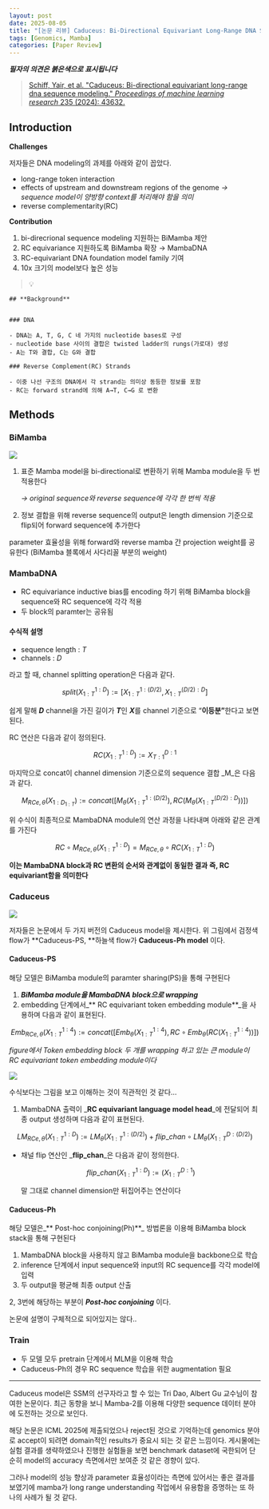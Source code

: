 ```yaml
---
layout: post
date: 2025-08-05
title: "[논문 리뷰] Caduceus: Bi-Directional Equivariant Long-Range DNA Sequence Modeling"
tags: [Genomics, Mamba]
categories: [Paper Review]
---
```


<span class="notion-red">_**필자의 의견은 붉은색으로 표시됩니다**_</span>


> [Schiff, Yair, et al. "Caduceus: Bi-directional equivariant long-range dna sequence modeling." ](https://pmc.ncbi.nlm.nih.gov/articles/PMC12189541/)[_Proceedings of machine learning research_](https://pmc.ncbi.nlm.nih.gov/articles/PMC12189541/)[ 235 (2024): 43632.](https://pmc.ncbi.nlm.nih.gov/articles/PMC12189541/)



## Introduction


**Challenges**


저자들은 DNA modeling의 과제를 아래와 같이 꼽았다.

- long-range token interaction
- effects of upstream and downstream regions of the genome 
_→ sequence model이 양방향 context를 처리해야 함을 의미_
- reverse complementarity(RC)

**Contribution**

1. bi-direcrional sequence modeling 지원하는 BiMamba 제안
1. RC equivariance 지원하도록 BiMamba 확장 → MambaDNA
1. RC-equivariant DNA foundation model family 기여
1. 10x 크기의 model보다 높은 성능

> 💡 


	## **Background**


	### DNA

	- DNA는 A, T, G, C 네 가지의 nucleotide bases로 구성
	- nucleotide base 사이의 결합은 twisted ladder의 rungs(가로대) 생성
	- A는 T와 결합, C는 G와 결합

	### Reverse Complement(RC) Strands

	- 이중 나선 구조의 DNA에서 각 strand는 의미상 동등한 정보를 포함
	- RC는 forward strand에 의해 A→T, C→G 로 변환


## Methods



### BiMamba


![](https://prod-files-secure.s3.us-west-2.amazonaws.com/542b861c-36a8-4051-84e5-8804b6728dba/2c247d59-7815-4980-99f0-8f0d21f445a7/image.png?X-Amz-Algorithm=AWS4-HMAC-SHA256&X-Amz-Content-Sha256=UNSIGNED-PAYLOAD&X-Amz-Credential=ASIAZI2LB466X7X6JD76%2F20250822%2Fus-west-2%2Fs3%2Faws4_request&X-Amz-Date=20250822T121450Z&X-Amz-Expires=3600&X-Amz-Security-Token=IQoJb3JpZ2luX2VjELz%2F%2F%2F%2F%2F%2F%2F%2F%2F%2FwEaCXVzLXdlc3QtMiJHMEUCIAafoLhPrzoTECnO24iBjJyRXojQVaIpSDsOZjjytKLJAiEA6I7glPpaI3m2nPVXi9Mvg%2Fajfe%2FLCe4LzFsNR96%2Fu8sq%2FwMIFRAAGgw2Mzc0MjMxODM4MDUiDEuEMPcKe3vl9ySjWircA4fntARwioPw0Jt4dgSvqz%2BC5zccCtKoc5b68dYWXWPaTdKU9T1Rsox4zgDNsuU7%2FplsRQ0Vg4QWceao%2BuQOzCm9epxb1SrOahBfCt9hP3SE7dhbiknCvI2auEngz9kgpiITWhvPjW4osdkN%2FVi4ZF4NxrsoyZ0XGOHJDpU3AXn8%2B5nRgwbO1qohLX3%2Bd5ZdrySyHPw%2Fzkdqemh9uPNPnF39O7LfGryHY%2Fku9nW%2F7TV0ca42TsR%2Bbt0rXY5YtnI%2BBCvBfgbn22Z2rJ5YlahIVKylPHCEzqso9uxocE4SIYgSa1%2FuzwbmUOjiLFy3xiDzjmShqAWOit%2BUEVRpq9q6pIIdcMQsNzXbzWsL%2FT%2FkQ8GYXgifVFPQ4G7KY4O3KG0GkLBDGsgMg6eWNTjS6yOsd28stfpgx3HOyCTHMcXhVBuj8iJXl7BFvz2xFX20V4cKzN8WhbRAoi73HW2LsgFJb4COucFBQbULbYdPj8mmQUYWc4qFh00p%2F142j%2BJeJ9Mi3ZlzVFiHEq2z15myRf27awmOXIcjmMmltF%2F0dQXYMDD8I32rq5xbScqyNiZu%2BQM4%2ByZD%2F7atlLll05k%2BhtncEbFEpX6YqIU%2Fs3mLbdW44e3kMEE8j7lEKBv5iEXJMPiqocUGOqUBoPCfTCPH53w4D26JqZNkyU2p9w1RxnRzo0kBbr2GDMCCTBF4O5B%2FpN4V%2BqJWpQ1rPu5lSQ%2BKzZJsBGYDIBK2JX4wYy8du5D9hKDvNZylK4hrutEGwntEbogwvUtxQDC10c3QS3wSROWcpwMND6bVrYeUkm3B54UYlBb%2Ffr1W4%2BGnlWYv6fhMsbwVek36muJeBYGF8%2BROEU5uw1feXJbt3P7nGWth&X-Amz-Signature=87cec90582b8d76ac695b8b44ec141b97b402b86939d78c3d8bdf67a72ba7b7e&X-Amz-SignedHeaders=host&x-amz-checksum-mode=ENABLED&x-id=GetObject)

1. 표준 Mamba model을 bi-directional로 변환하기 위해 Mamba module을 두 번 적용한다

	_→ original sequence와 reverse sequence에 각각 한 번씩 적용_

1. 정보 결합을 위해 reverse sequence의 output은 length dimension 기준으로 flip되어 forward sequence에 추가한다

parameter 효율성을 위해 forward와 reverse mamba 간 projection weight를 공유한다 (BiMamba 블록에서 사다리꼴 부분의 weight)



### MambaDNA

- RC equivariance inductive bias를 encoding 하기 위해 BiMamba block을 sequence와 RC sequence에 각각 적용
- 두 block의 paramter는 공유됨


#### 수식적 설명

- sequence length : _T_
- channels : _D_

라고 할 때,  channel splitting operation은 다음과 같다.


$$
split(X^{1:D}_{1:T}):=[X^{1:(D/2)}_{1:T},X^{(D/2):D}_{1:T}]
$$


<span class="notion-red">쉽게 말해 </span><span class="notion-red">_**D**_</span><span class="notion-red"> channel을 가진 길이가 </span><span class="notion-red">_**T**_</span><span class="notion-red">인 </span><span class="notion-red">_**X**_</span><span class="notion-red">를 channel 기준으로 “</span><span class="notion-red">**이등분”**</span><span class="notion-red">한다고 보면 된다.</span>


RC 연산은 다음과 같이 정의된다.


$$
RC(X^{1:D}_{1:T}):=X^{D:1}_{T:1}
$$


마지막으로 concat이 channel dimension 기준으로의 sequence 결합 _M_은 다음과 같다.


$$
M_{RCe,\theta}(X_{1:D_{1:T}}):=concat([M_{\theta}(X^{1:(D/2)}_{1:T}),RC(M_{\theta}(X^{(D/2):D}_{1:T}))])
$$


위 수식이 최종적으로 MambaDNA module의 연산 과정을 나타내며 아래와 같은 관계를 가진다


$$
RC\circ M_{RCe,\theta}(X^{1:D}_{1:T}) = M_{RCe,\theta} \circ RC(X^{1:D}_{1:T})
$$


**이는 MambaDNA block과 RC 변환의 순서와 관계없이 동일한 결과 즉, RC equivariant함을 의미한다**



### Caduceus


![](https://prod-files-secure.s3.us-west-2.amazonaws.com/542b861c-36a8-4051-84e5-8804b6728dba/f94a60d7-8145-473b-aef9-7c68d3ec604a/image.png?X-Amz-Algorithm=AWS4-HMAC-SHA256&X-Amz-Content-Sha256=UNSIGNED-PAYLOAD&X-Amz-Credential=ASIAZI2LB466X7X6JD76%2F20250822%2Fus-west-2%2Fs3%2Faws4_request&X-Amz-Date=20250822T121451Z&X-Amz-Expires=3600&X-Amz-Security-Token=IQoJb3JpZ2luX2VjELz%2F%2F%2F%2F%2F%2F%2F%2F%2F%2FwEaCXVzLXdlc3QtMiJHMEUCIAafoLhPrzoTECnO24iBjJyRXojQVaIpSDsOZjjytKLJAiEA6I7glPpaI3m2nPVXi9Mvg%2Fajfe%2FLCe4LzFsNR96%2Fu8sq%2FwMIFRAAGgw2Mzc0MjMxODM4MDUiDEuEMPcKe3vl9ySjWircA4fntARwioPw0Jt4dgSvqz%2BC5zccCtKoc5b68dYWXWPaTdKU9T1Rsox4zgDNsuU7%2FplsRQ0Vg4QWceao%2BuQOzCm9epxb1SrOahBfCt9hP3SE7dhbiknCvI2auEngz9kgpiITWhvPjW4osdkN%2FVi4ZF4NxrsoyZ0XGOHJDpU3AXn8%2B5nRgwbO1qohLX3%2Bd5ZdrySyHPw%2Fzkdqemh9uPNPnF39O7LfGryHY%2Fku9nW%2F7TV0ca42TsR%2Bbt0rXY5YtnI%2BBCvBfgbn22Z2rJ5YlahIVKylPHCEzqso9uxocE4SIYgSa1%2FuzwbmUOjiLFy3xiDzjmShqAWOit%2BUEVRpq9q6pIIdcMQsNzXbzWsL%2FT%2FkQ8GYXgifVFPQ4G7KY4O3KG0GkLBDGsgMg6eWNTjS6yOsd28stfpgx3HOyCTHMcXhVBuj8iJXl7BFvz2xFX20V4cKzN8WhbRAoi73HW2LsgFJb4COucFBQbULbYdPj8mmQUYWc4qFh00p%2F142j%2BJeJ9Mi3ZlzVFiHEq2z15myRf27awmOXIcjmMmltF%2F0dQXYMDD8I32rq5xbScqyNiZu%2BQM4%2ByZD%2F7atlLll05k%2BhtncEbFEpX6YqIU%2Fs3mLbdW44e3kMEE8j7lEKBv5iEXJMPiqocUGOqUBoPCfTCPH53w4D26JqZNkyU2p9w1RxnRzo0kBbr2GDMCCTBF4O5B%2FpN4V%2BqJWpQ1rPu5lSQ%2BKzZJsBGYDIBK2JX4wYy8du5D9hKDvNZylK4hrutEGwntEbogwvUtxQDC10c3QS3wSROWcpwMND6bVrYeUkm3B54UYlBb%2Ffr1W4%2BGnlWYv6fhMsbwVek36muJeBYGF8%2BROEU5uw1feXJbt3P7nGWth&X-Amz-Signature=eb81091efcca3a73f49a1191518b04d025d322e71d460ec7365dcfe033438fd7&X-Amz-SignedHeaders=host&x-amz-checksum-mode=ENABLED&x-id=GetObject)


저자들은 논문에서 두 가지 버전의 Caduceus model을 제시한다. 위 그림에서 검정색 flow가 **Caduceus-PS, **하늘색 flow가 **Caduceus-Ph model** 이다.



#### Caduceus-PS


해당 모델은 BiMamba module의 paramter sharing(PS)을 통해 구현된다

1. _**BiMamba module을 MambaDNA block으로 wrapping**_
1. embedding 단계에서_** RC equivariant token embedding module**_을 사용하며 다음과 같이 표현된다.

$$
Emb_{RCe,\theta}(X^{1:4}_{1:T}):=concat([Emb_{\theta}(X^{1:4}_{1:T}),RC \circ Emb_{\theta}(RC(X^{1:4}_{1:T}))])
$$


_figure에서 Token embedding block 두 개를 wrapping 하고 있는 큰 module이 RC equivariant token embedding module이다_


![](https://prod-files-secure.s3.us-west-2.amazonaws.com/542b861c-36a8-4051-84e5-8804b6728dba/b175e4da-71eb-4e91-8c23-a06dabe673c9/image.png?X-Amz-Algorithm=AWS4-HMAC-SHA256&X-Amz-Content-Sha256=UNSIGNED-PAYLOAD&X-Amz-Credential=ASIAZI2LB466X7X6JD76%2F20250822%2Fus-west-2%2Fs3%2Faws4_request&X-Amz-Date=20250822T121451Z&X-Amz-Expires=3600&X-Amz-Security-Token=IQoJb3JpZ2luX2VjELz%2F%2F%2F%2F%2F%2F%2F%2F%2F%2FwEaCXVzLXdlc3QtMiJHMEUCIAafoLhPrzoTECnO24iBjJyRXojQVaIpSDsOZjjytKLJAiEA6I7glPpaI3m2nPVXi9Mvg%2Fajfe%2FLCe4LzFsNR96%2Fu8sq%2FwMIFRAAGgw2Mzc0MjMxODM4MDUiDEuEMPcKe3vl9ySjWircA4fntARwioPw0Jt4dgSvqz%2BC5zccCtKoc5b68dYWXWPaTdKU9T1Rsox4zgDNsuU7%2FplsRQ0Vg4QWceao%2BuQOzCm9epxb1SrOahBfCt9hP3SE7dhbiknCvI2auEngz9kgpiITWhvPjW4osdkN%2FVi4ZF4NxrsoyZ0XGOHJDpU3AXn8%2B5nRgwbO1qohLX3%2Bd5ZdrySyHPw%2Fzkdqemh9uPNPnF39O7LfGryHY%2Fku9nW%2F7TV0ca42TsR%2Bbt0rXY5YtnI%2BBCvBfgbn22Z2rJ5YlahIVKylPHCEzqso9uxocE4SIYgSa1%2FuzwbmUOjiLFy3xiDzjmShqAWOit%2BUEVRpq9q6pIIdcMQsNzXbzWsL%2FT%2FkQ8GYXgifVFPQ4G7KY4O3KG0GkLBDGsgMg6eWNTjS6yOsd28stfpgx3HOyCTHMcXhVBuj8iJXl7BFvz2xFX20V4cKzN8WhbRAoi73HW2LsgFJb4COucFBQbULbYdPj8mmQUYWc4qFh00p%2F142j%2BJeJ9Mi3ZlzVFiHEq2z15myRf27awmOXIcjmMmltF%2F0dQXYMDD8I32rq5xbScqyNiZu%2BQM4%2ByZD%2F7atlLll05k%2BhtncEbFEpX6YqIU%2Fs3mLbdW44e3kMEE8j7lEKBv5iEXJMPiqocUGOqUBoPCfTCPH53w4D26JqZNkyU2p9w1RxnRzo0kBbr2GDMCCTBF4O5B%2FpN4V%2BqJWpQ1rPu5lSQ%2BKzZJsBGYDIBK2JX4wYy8du5D9hKDvNZylK4hrutEGwntEbogwvUtxQDC10c3QS3wSROWcpwMND6bVrYeUkm3B54UYlBb%2Ffr1W4%2BGnlWYv6fhMsbwVek36muJeBYGF8%2BROEU5uw1feXJbt3P7nGWth&X-Amz-Signature=a39129d2334d18237e68b73e2f1b8d1ee4b7bf747d31036752e902f5dadf64c8&X-Amz-SignedHeaders=host&x-amz-checksum-mode=ENABLED&x-id=GetObject)


<span class="notion-red">수식보다는 그림을 보고 이해하는 것이 직관적인 것 같다…</span>

1. MambaDNA 출력이 _**RC equivariant language model head**_에 전달되어 최종 output 생성하며 다음과 같이 표현된다.

$$
LM_{RCe,\theta}(X^{1:D}_{1:T}):= LM_{\theta}(X^{1:(D/2)}_{1:T})+flip\_chan\circ LM_{\theta}(X^{D:(D/2)}_{1:T})
$$

- 채널 flip 연산인 _**flip\_chan**_은 다음과 같이 정의한다.

	$$
	flip\_chan(X^{1:D}_{1:T}):=(X^{D:1}_{1:T})
	$$


	말 그대로 channel dimension만 뒤집어주는 연산이다



#### Caduceus-Ph


해당 모델은_** Post-hoc conjoining(Ph)**_ 방법론을 이용해 BiMamba block stack을 통해 구현된다

1. MambaDNA block을 사용하지 않고 BiMamba module을 backbone으로 학습
1. inference 단계에서 input sequence와 input의 RC sequence를 각각 model에 입력
1. 두 output을 평균해 최종 output 산출

2, 3번에 해당하는 부분이 _**Post-hoc conjoining**_ 이다.


<span class="notion-red">논문에 설명이 구체적으로 되어있지는 않다..</span>



### Train

- 두 모델 모두 pretrain 단계에서 MLM을 이용해 학습
- Caduceus-Ph의 경우 RC sequence 학습을 위한 augmentation 필요

---


<span class="notion-red">Caduceus model은 SSM의 선구자라고 할 수 있는 Tri Dao, Albert Gu 교수님이 참여한 논문이다. 최근 동향을 보니 Mamba-2를 이용해 다양한 sequence 데이터 분야에 도전하는 것으로 보인다.</span>


<span class="notion-red">해당 논문은 ICML 2025에 제출되었으나 reject된 것으로 기억하는데 genomics 분야로 accept이 되려면 domain적인 results가 중요시 되는 것 같은 느낌이다. 게시물에는 실험 결과를 생략하였으나 진행한 실험들을 보면 benchmark dataset에 국한되어 단순히 model의 accuracy 측면에서만 보여준 것 같은 경향이 있다.</span>


<span class="notion-red">그러나 model의 성능 향상과 parameter 효율성이라는 측면에 있어서는 좋은 결과를 보였기에 mamba가 long range understanding 작업에서 유용함을 증명하는 또 하나의 사례가 될 것 같다.</span>

